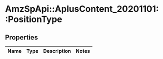 # AmzSpApi::AplusContent_20201101::PositionType

## Properties
Name | Type | Description | Notes
------------ | ------------- | ------------- | -------------

